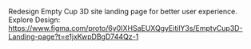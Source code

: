 Redesign Empty Cup 3D site landing page for better user experience. Explore Design: https://www.figma.com/proto/6y0IXHSaEUXQgyEitilY3s/EmptyCup3D-Landing-page?t=e1jxKwpDBgD744Qz-1
